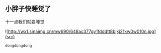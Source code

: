 ## 小胖子快睡觉了

十一点我们就要睡觉

![http://wx1.sinaimg.cn/mw690/648ac377gy1fdddtt8bjkj21kw0w010n.jpg](src)

```markdown
dongdongdong
